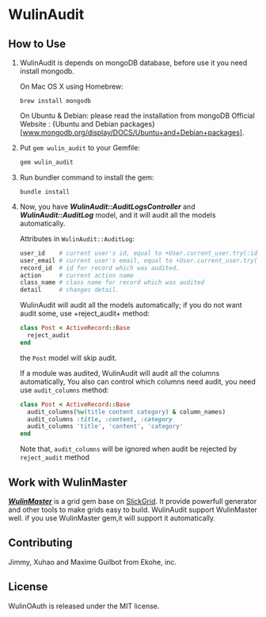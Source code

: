 # WulinAudit

## How to Use

1. WulinAudit is depends on mongoDB database, before use it you need install mongodb.

   On Mac OS X using Homebrew:

     ```shell
     brew install mongodb
     ```

   On Ubuntu & Debian:
   please read the installation from mongoDB Official Website : {Ubuntu and Debian packages}[www.mongodb.org/display/DOCS/Ubuntu+and+Debian+packages].

2. Put `gem wulin_audit` to your Gemfile:

    ```ruby
    gem wulin_audit
    ```

3. Run bundler command to install the gem:

    ```shell
    bundle install
    ```

4. Now, you have **_WulinAudit::AuditLogsController_** and **_WulinAudit::AuditLog_** model, and it will audit all the models automatically.

   Attributes in `WulinAudit::AuditLog`:

    ```ruby
    user_id    # current user's id, equal to +User.current_user.try(:id)+
    user_email # current user's email, equal to +User.current_user.try(:email)+
    record_id  # id for record which was audited.
    action     # current action name
    class_name # class name for record which was audited
    detail     # changes detail.
    ```

   WulinAudit will audit all the models automatically;
   if you do not want audit some, use +reject_audit+ method:

    ```ruby
    class Post < ActiveRecord::Base
      reject_audit
    end
    ```

   the `Post` model will skip audit.

   If a module was audited, WulinAudit will audit all the columns automatically,
   You also can control which columns need audit, you need use `audit_columns` method:

    ```ruby
    class Post < ActiveRecord::Base
      audit_columns(%w(title content category) & column_names)
      audit_columns :title, :content, :category
      audit_columns 'title', 'content', 'category'
    end
    ```

   Note that, `audit_columns` will be ignored when audit be rejected by `reject_audit` method

## Work with WulinMaster

**_[WulinMaster](https://github.com/wulin/wulin_master)_** is a grid gem base on [SlickGrid](https://github.com/mleibman/SlickGrid).
It provide powerfull generator and other tools to make grids easy to build.
WulinAudit support WulinMaster well. if you use WulinMaster gem,it will support it automatically.

## Contributing

Jimmy, Xuhao and Maxime Guilbot from Ekohe, inc.

## License

WulinOAuth is released under the MIT license.
